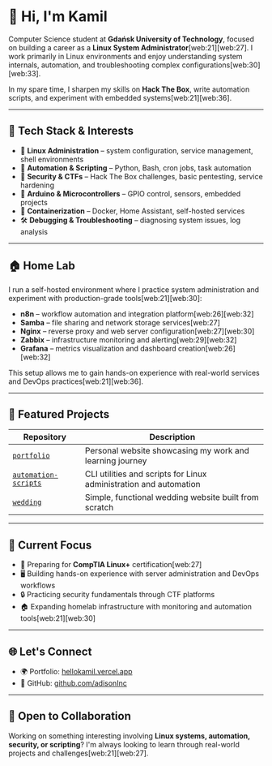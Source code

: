 # 👋 Hi, I'm Kamil

Computer Science student at **Gdańsk University of Technology**, focused on building a career as a **Linux System Administrator**[web:21][web:27]. I work primarily in Linux environments and enjoy understanding system internals, automation, and troubleshooting complex configurations[web:30][web:33].

In my spare time, I sharpen my skills on **Hack The Box**, write automation scripts, and experiment with embedded systems[web:21][web:36].

---

## 🧰 Tech Stack & Interests

- 🐧 **Linux Administration** – system configuration, service management, shell environments
- 🔧 **Automation & Scripting** – Python, Bash, cron jobs, task automation  
- 🔐 **Security & CTFs** – Hack The Box challenges, basic pentesting, service hardening  
- 🤖 **Arduino & Microcontrollers** – GPIO control, sensors, embedded projects  
- 🐳 **Containerization** – Docker, Home Assistant, self-hosted services  
- 🛠️ **Debugging & Troubleshooting** – diagnosing system issues, log analysis

---

## 🏠 Home Lab

I run a self-hosted environment where I practice system administration and experiment with production-grade tools[web:21][web:30]:

- **n8n** – workflow automation and integration platform[web:26][web:32]
- **Samba** – file sharing and network storage services[web:27]
- **Nginx** – reverse proxy and web server configuration[web:27][web:30]
- **Zabbix** – infrastructure monitoring and alerting[web:29][web:32]
- **Grafana** – metrics visualization and dashboard creation[web:26][web:32]

This setup allows me to gain hands-on experience with real-world services and DevOps practices[web:21][web:36].

---

## 🚀 Featured Projects

| Repository | Description |
|------------|-------------|
| [`portfolio`](https://hellokamil.vercel.app/) | Personal website showcasing my work and learning journey |
| [`automation-scripts`](https://github.com/adisonInc/LinuxScripts) | CLI utilities and scripts for Linux administration and automation |
| [`wedding`](https://pawelweronika.fun/) | Simple, functional wedding website built from scratch |

---

## 🎯 Current Focus

- 📖 Preparing for **CompTIA Linux+** certification[web:27]
- 🖥️ Building hands-on experience with server administration and DevOps workflows  
- 🔒 Practicing security fundamentals through CTF platforms  
- 🏠 Expanding homelab infrastructure with monitoring and automation tools[web:21][web:30]

---

## 🌐 Let's Connect

- 🌍 Portfolio: [hellokamil.vercel.app](https://hellokamil.vercel.app/)  
- 💼 GitHub: [github.com/adisonInc](https://github.com/adisonInc)

---

## 🤝 Open to Collaboration

Working on something interesting involving **Linux systems, automation, security, or scripting**? I'm always looking to learn through real-world projects and challenges[web:21][web:27].
